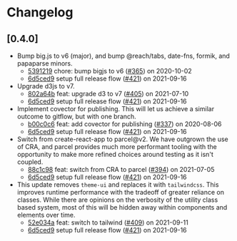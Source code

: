 # Changelog

## \[0.4.0]

- Bump big.js to v6 (major), and bump @reach/tabs, date-fns, formik, and papaparse minors.
  - [5391219](https://github.com/jbolda/finatr/commit/5391219149f6aab0768a5214a7d4ad1e5cd73c04) chore: bump bigjs to v6 ([#365](https://github.com/jbolda/finatr/pull/365)) on 2020-10-02
  - [6d5ced9](https://github.com/jbolda/finatr/commit/6d5ced96c08dc424f6d426c4686084809fb55ff8) setup full release flow ([#421](https://github.com/jbolda/finatr/pull/421)) on 2021-09-16
- Upgrade d3js to v7.
  - [802a64b](https://github.com/jbolda/finatr/commit/802a64be55f985834eb6e282723bba0bc3e16818) feat: upgrade d3 to v7 ([#405](https://github.com/jbolda/finatr/pull/405)) on 2021-07-10
  - [6d5ced9](https://github.com/jbolda/finatr/commit/6d5ced96c08dc424f6d426c4686084809fb55ff8) setup full release flow ([#421](https://github.com/jbolda/finatr/pull/421)) on 2021-09-16
- Implement covector for publishing. This will let us achieve a similar outcome to gitflow, but with one branch.
  - [b00c0c6](https://github.com/jbolda/finatr/commit/b00c0c6186253ab3649e3f909c86e26b54b94922) feat: add covector for publishing ([#337](https://github.com/jbolda/finatr/pull/337)) on 2020-08-06
  - [6d5ced9](https://github.com/jbolda/finatr/commit/6d5ced96c08dc424f6d426c4686084809fb55ff8) setup full release flow ([#421](https://github.com/jbolda/finatr/pull/421)) on 2021-09-16
- Switch from create-react-app to parcel@v2. We have outgrown the use of CRA, and parcel provides much more performant tooling with the opportunity to make more refined choices around testing as it isn't coupled.
  - [88c1c98](https://github.com/jbolda/finatr/commit/88c1c9881ad632fe7214160ade6d4a6259c87dfb) feat: switch from CRA to parcel ([#394](https://github.com/jbolda/finatr/pull/394)) on 2021-07-05
  - [6d5ced9](https://github.com/jbolda/finatr/commit/6d5ced96c08dc424f6d426c4686084809fb55ff8) setup full release flow ([#421](https://github.com/jbolda/finatr/pull/421)) on 2021-09-16
- This update removes `theme-ui` and replaces it with `tailwindcss`. This improves runtime performance with the tradeoff of greater reliance on classes. While there are opinions on the verbosity of the utility class based system, most of this will be hidden away within components and elements over time.
  - [52e034a](https://github.com/jbolda/finatr/commit/52e034a287b0455f663ea2d3636dc09862e6ce1d) feat: switch to tailwind ([#409](https://github.com/jbolda/finatr/pull/409)) on 2021-09-11
  - [6d5ced9](https://github.com/jbolda/finatr/commit/6d5ced96c08dc424f6d426c4686084809fb55ff8) setup full release flow ([#421](https://github.com/jbolda/finatr/pull/421)) on 2021-09-16
